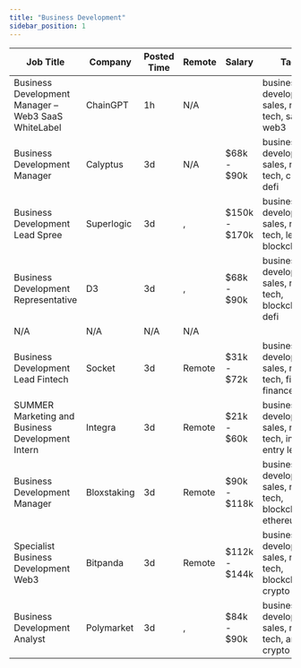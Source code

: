 ```yaml
---
title: "Business Development"
sidebar_position: 1
---
```


| Job Title | Company | Posted Time | Remote | Salary | Tags | Apply Link |
|-----------|---------|-------------|--------|--------|------|------------|
| Business Development Manager – Web3 SaaS WhiteLabel | ChainGPT | 1h | N/A |  | business development, sales, non tech, saas, web3 | [Apply](https://web3.career/business-development-manager-web3-saas-white-label-chaingpt/136080) |
| Business Development Manager | Calyptus | 3d | N/A | $68k - $90k | business development, sales, non tech, crypto, defi | [Apply](https://web3.career/business-development-manager-calyptus/138986) |
| Business Development Lead Spree | Superlogic | 3d | , | $150k - $170k | business development, sales, non tech, lead, blockchain | [Apply](https://web3.career/business-development-lead-spree-superlogic/138981) |
| Business Development Representative | D3 | 3d | , | $68k - $90k | business development, sales, non tech, blockchain, defi | [Apply](https://web3.career/business-development-representative-d3/138980) |
| N/A | N/A | N/A | N/A |  |  | [Apply](https://web3.career/metana) |
| Business Development Lead Fintech | Socket | 3d | Remote | $31k - $72k | business development, sales, non tech, fintech, finance | [Apply](https://web3.career/business-development-lead-fintech-socket/138918) |
| SUMMER Marketing and Business Development Intern | Integra | 3d | Remote | $21k - $60k | business development, sales, non tech, intern, entry level | [Apply](https://web3.career/summer-marketing-and-business-development-intern-integra/95750) |
| Business Development Manager | Bloxstaking | 3d | Remote | $90k - $118k | business development, sales, non tech, blockchain, ethereum | [Apply](https://web3.career/business-development-manager-bloxstaking/138528) |
| Specialist Business Development Web3 | Bitpanda | 3d | Remote | $112k - $144k | business development, sales, non tech, blockchain, crypto | [Apply](https://web3.career/specialist-business-development-web3-bitpanda/138859) |
| Business Development Analyst | Polymarket | 3d | , | $84k - $90k | business development, sales, non tech, analyst, crypto | [Apply](https://web3.career/business-development-analyst-polymarket/138841) |
